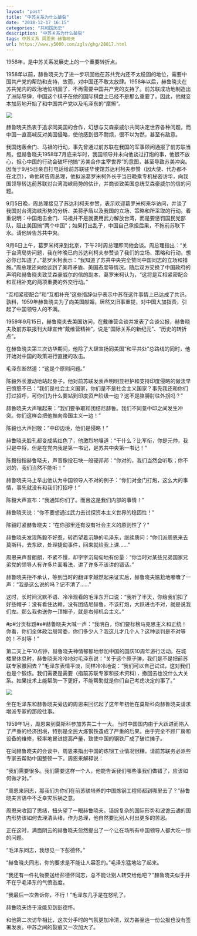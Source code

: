 ```yaml
---
layout: "post"
title: "中苏关系为什么破裂"
date: "2018-12-17 16:15"
categories: "共和国历史"
description: "中苏关系为什么破裂"
tags: 中苏关系 周恩来 赫鲁晓夫
url: https://www.y5000.com/zgls/ghg/28017.html
---
```






1958年，是中苏关系发展史上的一个重要转折点。

1958年以前，赫鲁晓夫为了进一步巩固他在苏共党内还不太稳固的地位，需要中国共产党的帮助和支持，故而，对中国还不敢太放肆。1958年以后，赫鲁晓夫在苏共党内的政治地位巩固了，不再需要中国共产党的支持了。前苏联成功地制造出了洲际导弹，中国这个棋子在他的国际棋盘上已经不是那么重要了。因此，他就变本加厉地开始了和中国共产党以及毛泽东的“摩擦”。

![](https://img.y5000.com/uploads/allimg/180124/8-1P124131342411.jpg)

赫鲁晓夫热衷于追求同美国的合作，幻想与艾森豪威尔共同决定世界各种问题，而中国一直高喊反对美国侵略，使他感到很不耐烦，很不以为然，甚至有敌意。

我国炮轰金门、马祖的行动，事先曾通过前苏联在我国的军事顾问通报了前苏联当局。但赫鲁晓夫1958年7月底来华时，我国领导并未向他谈过打炮的事，他很不放心，担心中国的行动会破坏他搞“苏美合作主宰世界”的意图，甚至导致苏美冲突。因而于9月5日亲自打电话给前苏联驻华使馆苏达利柯夫参赞（因大使、代办都不在北京），命他转告周总理，他拟派葛罗米柯外长于当日晚乘专机秘密访华，向我国领导转达前苏联对台湾海峡局势的估计，并商谈致美国总统艾森豪威尔的信的问题。

9月5日晚，周总理接见了苏达利柯夫参赞，表示欢迎葛罗米柯来华访问，并谈了我国对台湾海峡形势的分析、美蒋矛盾以及我国的立场、策略和所采取的行动。着重说明：中国炮击金门、马祖并不是就要用武力解放台湾，而是要惩罚国民党部队，阻止美国搞“两个中国”；如果打出乱子，中国自己承担后果，不拖前苏联下水。请他转告苏共中央。

9月6日上午，葛罗米柯来到北京，下午2时周总理即同他会谈。周总理指出：“关于台湾局势问题，我在昨晚已向苏达利柯夫参赞谈了我们的立场、策略和行动，想必你已知道了。”葛罗米柯表示：“我知道了苏共中央完全赞同中国同志的立场和措施。”周总理还向他谈到了美蒋矛盾、美国态度等情况。随后双方交换了中国政府的声明和赫鲁晓夫致艾森豪威尔的信的副本，葛罗米柯认为，“这将是互相紧密配合和互相补充的两项重要的外交行动。”

“互相紧密配合”和“互相补充”这些措辞似乎表示中苏在这件事情上已达成了共识。孰料，1959年赫鲁晓夫为了向美国献媚，居然又旧事重提，对中国大加指责，引起了中国领导人的不满。

1959年9月15日，赫鲁晓夫去美国访问，在戴维营会谈并发表了会谈公报，赫鲁晓夫及前苏联报刊大肆宣传“戴维营精神”，说是“国际关系的新纪元”、“历史的转折点”。

在赫鲁晓夫第三次访华期间，他除了大肆宣扬同美国“和平共处”总路线的同时，他开始对中国的政策进行直接的攻击。

毛泽东断然道：“这是个原则问题。”

陈毅外长激动地站起身子，他对前苏联发表声明明显袒护和支持印度侵略的做法早已愤怒不已：“我们是社会主义国家，你们是不是社会主义国家？事先我还和你们打过招呼，可你们为什么要站到印度资产阶级一边？这不是胳膊肘往外拐吗？”

赫鲁晓夫大声嚷起来：“我们要争取和团结尼赫鲁。我们不同意中印之间发生冲突。你们这样会把他推向帝国主义一边！”

陈毅也大声回敬：“中印边境，他们是侵略！”

赫鲁晓夫脸孔都变成紫红色了，他激烈地嚷道：“干什么？比军衔，你是元帅，我只是中将，但是在党内我是第一书记，是苏共中央第一书记！”

陈毅指指赫鲁晓夫，声音像投石块一般硬邦邦：“你对的，我们当然会听取；你不对的，我们当然不能听！”

赫鲁晓夫马上举出他认为中国领导人不对的例子：“你们对金门打炮，这么大的事情，事先就没有和我们打招呼！”

陈毅大声宣布：“我通知你们了。而且这是我们内部的事情！”

赫鲁晓夫说：“你不要想通过武力去试探资本主义世界的稳固性！”

陈毅盯紧赫鲁晓夫：“在你那里还有没有社会主义的原则性了？”

赫鲁晓夫发现陈毅不好惹，转而望着沉静的毛泽东，继续质问：“你们派周恩来去莫斯科，去东欧，处理捷匈事件，回来就给我上课……”

周恩来声音朗朗，不紧不慢，却字字沉甸甸地有份量：“你当时对某些兄弟国家兄弟党的领导人有许多片面看法，讲了许多不该讲的错话。”

赫鲁晓夫拒不承认，等到当时的翻译李越然起来证实后，赫鲁晓夫尴尬地嘟囔了一声：“我是这么说的吗？记不清了……”

这时，长时间沉默不语、冷冷观看的毛泽东开口说：“我听了半天，你给我们扣了好些帽子：没有看住达赖，没有团结尼赫鲁，不该打炮，大跃进也不对，就是说我们左。那么我也送你一顶帽子，就是右倾机会主义。”

#p#分页标题#e#赫鲁晓夫大喊一声：“我明白，你们要标榜马克思主义和正统！你看，你们全体政治局常委，你们多少人？我这儿才几个人？这种谈判是不对等的！不对等！”

第二天上午10点钟，赫鲁晓夫神情郁郁地参加中国的国庆10周年游行活动。在城楼里休息时，赫鲁晓夫冷冷地对毛泽东说：“关于这个原子弹，我们是不是把前苏联专家撤回去？”毛泽东表情平淡，同样冷冷地说：“我们可以自己试试，这对我们也是个锻炼。我们需要是需要（指前苏联专家和技术资料），撤回去也没什么大关系。如果技术上能帮助一下更好，不能帮助就是你们自己考虑决定的事了。”

![](https://img.y5000.com/uploads/allimg/180124/8-1P124131IM64.jpg)

坐在毛泽东和赫鲁晓夫旁边的周恩来回忆起了这年年初他在莫斯科向赫鲁晓夫请求增派专家的那段往事。

1959年1月，周恩来到莫斯科参加苏共二十一大。当时中国国内由于大跃进而陷入了严重的经济困境，特别是全民大炼钢铁造成了严重的后果。由于完全不顾厂房和设备的维修，轻率地冒进提高产量，致使中国的钢铁厂成了破烂摊子。

在同赫鲁晓夫的会谈中，周恩来指出中国的炼钢工业情况很糟，请前苏联务必派些专家去帮助中国整顿一下。周恩来解释说：

“我们需要很多。我们需要这样一个人，他能告诉我们哪些事我们做错了，应该如何做才对。”

“周恩来同志，那我们为你们在前苏联培养的中国炼钢工程师都到哪里去了？”赫鲁晓夫言语中不乏幸灾乐祸之意。

周恩来收回了思绪，扭头望了一眼赫鲁晓夫。错综复杂的国际形势和波诡云谲的国内形势该如何去理清头绪，作为总理，他自然要比别人付出更多的苦思。

正在这时，满面阴云的赫鲁晓夫忽然提出了一个让在场所有中国领导人都大吃一惊的问题。

“毛泽东同志，我想见一下彭德怀。”

“赫鲁晓夫同志，你的要求是不能让人容忍的。”毛泽东猛地站了起来。

“我还有一件礼物要送给彭德怀同志，总不能让别人转交给他吧？”赫鲁晓夫似乎并不在乎毛泽东的气愤态度。

“我最后一次告诉你，不行！”毛泽东几乎是在怒吼了。

赫鲁晓夫终于没能见到彭德怀。

和他第二次访华相比，这次分手时的气氛更加冷清，双方甚至连一份公报也没有签署发表，中苏之间的裂痕又一次加大了。
